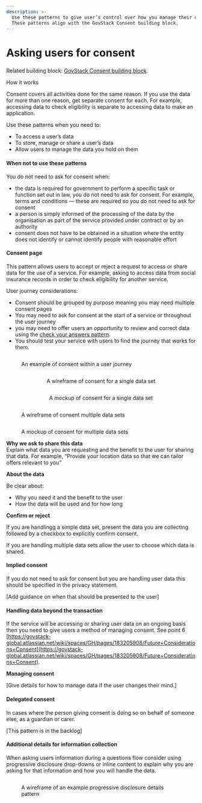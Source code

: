 ```yaml
---
description: >-
  Use these patterns to give user’s control over how you manage their data.
  These patterns align with the GovStack Consent building block.
---
```


# Asking users for consent

###

###

Related building block: [GovStack Consent building block](http://localhost:5000/o/pxmRWOPoaU8fUAbbcrus/s/MhCVws4MKdm6FWXf006q/).

How it works

Consent covers all activities done for the same reason. If you use the data for more than one reason, get separate consent for each. For example, accessing data to check eligibility is separate to accessing data to make an application.

Use these patterns when you need to:

* To access a user’s data
* To store, manage or share a user’s data
* Allow users to manage the data you hold on them

#### When not to use these patterns

You do not need to ask for consent when:

* the data is required for government to perform a specific task or function set out in law, you do not need to ask for consent. For example, terms and conditions — these are required so you do not need to ask for consent
* a person is simply informed of the processing of the data by the organisation as part of the service provided under contract or by an authority
* consent does not have to be obtained in a situation where the entity does not identify or cannot identify people with reasonable effort

#### Consent page

This pattern allows users to accept or reject a request to access or share data for the use of a service. For example, asking to access data from social insurance records in order to check eligibility for another service.

User journey considerations:

* Consent should be grouped by purpose meaning you may need multiple consent pages&#x20;
* You may need to ask for consent at the start of a service or throughout the user journey
* you may need to offer users an opportunity to review and correct data using the [check your answers pattern](http://localhost:5000/o/pxmRWOPoaU8fUAbbcrus/s/zdXe8NbIMZIv5sydPBf6/).
* You should test your service with users to find the journey that works for them.

<figure><img src="../.gitbook/assets/Example consent flow (2).png" alt=""><figcaption><p>An example of consent within a user journey</p></figcaption></figure>

<div align="center" data-full-width="false">

<figure><img src="../.gitbook/assets/Consent for a single data set.png" alt=""><figcaption><p>A wireframe of consent for a single data set</p></figcaption></figure>

 

<figure><img src="../.gitbook/assets/Consent for a single data set mockups.png" alt=""><figcaption><p>A mockup of consent for a single data set</p></figcaption></figure>

</div>

<div>

<figure><img src="../.gitbook/assets/Consent for multiple data sets.png" alt=""><figcaption><p>A wireframe of consent multiple data sets</p></figcaption></figure>

 

<figure><img src="../.gitbook/assets/Consent for multiple data set mockups.png" alt=""><figcaption><p>A mockup of consent for multiple  data sets</p></figcaption></figure>

</div>

**Why we ask to share this data**\
Explain what data you are requesting and the benefit to the user for sharing that data. For example, “Provide your location data so that we can tailor offers relevant to you”

**About the data**

Be clear about:

* Why you need it and the benefit to the user
* How the data will be used and for how long

**Confirm or reject**

If you are handlingg a simple data set, present the data you are collecting followed by a checkbox to explicitly confirm consent.

If you are handling multiple data sets allow the user to choose which data is shared.

#### Implied consent

If you do not need to ask for consent but you are handling user data this should be specified in the privacy statement.

\[Add guidance on when that should be presented to the user]

#### Handling data beyond the transaction

If the service will be accessing or sharing user data on an ongoing basis then you need to give users a method of managing consent. See point 6 [https://govstack-global.atlassian.net/wiki/spaces/GH/pages/183205908/Future+Considerations+Consent](https://govstack-global.atlassian.net/wiki/spaces/GH/pages/183205908/Future+Considerations+Consent).

**Managing consent**

\[Give details for how to manage data if the user changes their mind.]

#### Delegated consent

In cases where the person giving consent is doing so on behalf of someone else, as a guardian or carer.

\[This pattern is in the backlog]

#### Additional details for information collection

When asking users information during a questions flow consider using progressive disclosure drop-downs or inline content to explain why you are asking for that information and how you will handle the data.

<figure><img src="../.gitbook/assets/Details for information (1).png" alt=""><figcaption><p>A wireframe of an example progressive disclosure details pattern</p></figcaption></figure>

###
